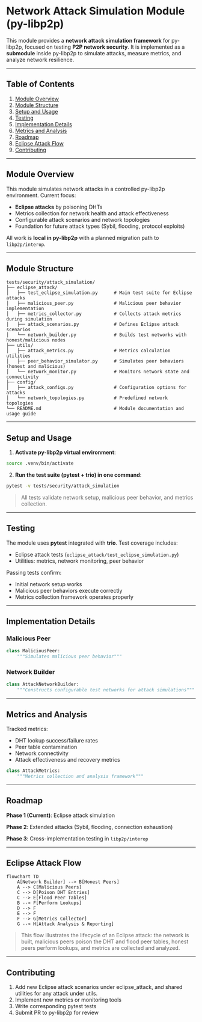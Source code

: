 # Network Attack Simulation Module (py-libp2p)

This module provides a **network attack simulation framework** for py-libp2p, focused on testing **P2P network security**. It is implemented as a **submodule** inside py-libp2p to simulate attacks, measure metrics, and analyze network resilience.

---

## Table of Contents

1. [Module Overview](#module-overview)
2. [Module Structure](#module-structure)
3. [Setup and Usage](#setup-and-usage)
4. [Testing](#testing)
5. [Implementation Details](#implementation-details)
6. [Metrics and Analysis](#metrics-and-analysis)
7. [Roadmap](#roadmap)
8. [Eclipse Attack Flow](#eclipse-attack-flow)
9. [Contributing](#contributing)

---

## Module Overview

This module simulates network attacks in a controlled py-libp2p environment. Current focus:

* **Eclipse attacks** by poisoning DHTs
* Metrics collection for network health and attack effectiveness
* Configurable attack scenarios and network topologies
* Foundation for future attack types (Sybil, flooding, protocol exploits)

All work is **local in py-libp2p** with a planned migration path to `libp2p/interop`.

---

## Module Structure

```
tests/security/attack_simulation/
├── eclipse_attack/
│   ├── test_eclipse_simulation.py      # Main test suite for Eclipse attacks
│   ├── malicious_peer.py               # Malicious peer behavior implementation
│   ├── metrics_collector.py            # Collects attack metrics during simulation
│   ├── attack_scenarios.py             # Defines Eclipse attack scenarios
│   └── network_builder.py              # Builds test networks with honest/malicious nodes
├── utils/
│   ├── attack_metrics.py               # Metrics calculation utilities
│   ├── peer_behavior_simulator.py      # Simulates peer behaviors (honest and malicious)
│   └── network_monitor.py              # Monitors network state and connectivity
├── config/
│   ├── attack_configs.py               # Configuration options for attacks
│   └── network_topologies.py           # Predefined network topologies
└── README.md                           # Module documentation and usage guide
```

---

## Setup and Usage

1. **Activate py-libp2p virtual environment**:

```bash
source .venv/bin/activate
```

2. **Run the test suite (pytest + trio) in one command**:

```bash
pytest -v tests/security/attack_simulation
```

> All tests validate network setup, malicious peer behavior, and metrics collection.

---

## Testing

The module uses **pytest** integrated with **trio**. Test coverage includes:

* Eclipse attack tests (`eclipse_attack/test_eclipse_simulation.py`)
* Utilities: metrics, network monitoring, peer behavior

Passing tests confirm:

* Initial network setup works
* Malicious peer behaviors execute correctly
* Metrics collection framework operates properly

---

## Implementation Details

### Malicious Peer

```python
class MaliciousPeer:
    """Simulates malicious peer behavior"""
```

### Network Builder

```python
class AttackNetworkBuilder:
    """Constructs configurable test networks for attack simulations"""
```

---

## Metrics and Analysis

Tracked metrics:

* DHT lookup success/failure rates
* Peer table contamination
* Network connectivity
* Attack effectiveness and recovery metrics

```python
class AttackMetrics:
    """Metrics collection and analysis framework"""
```

---

## Roadmap

**Phase 1 (Current)**: Eclipse attack simulation

**Phase 2**: Extended attacks (Sybil, flooding, connection exhaustion)

**Phase 3**: Cross-implementation testing in `libp2p/interop`

---

## Eclipse Attack Flow

```mermaid
flowchart TD
    A[Network Builder] --> B[Honest Peers]
    A --> C[Malicious Peers]
    C --> D[Poison DHT Entries]
    C --> E[Flood Peer Tables]
    B --> F[Perform Lookups]
    D --> F
    E --> F
    F --> G[Metrics Collector]
    G --> H[Attack Analysis & Reporting]
```

> This flow illustrates the lifecycle of an Eclipse attack: the network is built, malicious peers poison the DHT and flood peer tables, honest peers perform lookups, and metrics are collected and analyzed.

---

## Contributing

1. Add new Eclipse attack scenarios under eclipse_attack, and shared utilities for any attack under utils.
2. Implement new metrics or monitoring tools
3. Write corresponding pytest tests
4. Submit PR to py-libp2p for review


